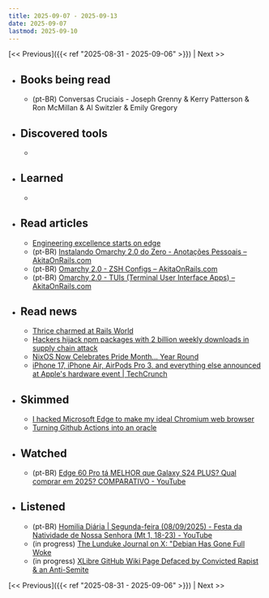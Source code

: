 ```yaml
---
title: 2025-09-07 - 2025-09-13
date: 2025-09-07
lastmod: 2025-09-10
---
```


[<< Previous]({{< ref "2025-08-31 - 2025-09-06" >}}) | Next >>

- ## Books being read
  - (pt-BR) Conversas Cruciais - Joseph Grenny & Kerry Patterson & Ron McMillan
    & Al Switzler & Emily Gregory

- ## Discovered tools
  -

- ## Learned
  -

- ## Read articles
  - [Engineering excellence starts on edge](https://world.hey.com/dhh/engineering-excellence-starts-on-edge-c36e4c59)
  - (pt-BR) [Instalando Omarchy 2.0 do Zero - Anotações Pessoais – AkitaOnRails.com](https://akitaonrails.com/2025/08/29/new-omarchy-2-0-install/)
  - (pt-BR) [Omarchy 2.0 - ZSH Configs – AkitaOnRails.com](https://akitaonrails.com/2025/09/07/omarchy-2-0-zsh-configs/)
  - (pt-BR) [Omarchy 2.0 - TUIs (Terminal User Interface Apps) – AkitaOnRails.com](https://akitaonrails.com/2025/09/09/omarchy-2-0-tuis/)

- ## Read news
  - [Thrice charmed at Rails World](https://world.hey.com/dhh/thrice-charmed-at-rails-world-c4ed0006)
  - [Hackers hijack npm packages with 2 billion weekly downloads in supply chain attack](https://www.bleepingcomputer.com/news/security/hackers-hijack-npm-packages-with-2-billion-weekly-downloads-in-supply-chain-attack/)
  - [NixOS Now Celebrates Pride Month… Year Round](https://lunduke.substack.com/p/nixos-now-celebrates-pride-month)
  - [iPhone 17, iPhone Air, AirPods Pro 3, and everything else announced at Apple's hardware event | TechCrunch](https://techcrunch.com/2025/09/09/iphone-17-iphone-air-airpods-pro-3-and-everything-else-announced-at-apples-hardware-event/)

- ## Skimmed
  - [I hacked Microsoft Edge to make my ideal Chromium web browser](https://www.spacebar.news/debloated-microsoft-edge-chromium-browser/)
  - [Turning Github Actions into an oracle](https://www.ethanheilman.com/x/35/index.html)

- ## Watched
  - (pt-BR) [Edge 60 Pro tá MELHOR que Galaxy S24 PLUS? Qual comprar em 2025? COMPARATIVO - YouTube](https://www.youtube.com/watch?v=D-1BbNKddxI)

- ## Listened
  - (pt-BR) [Homilia Diária | Segunda-feira (08/09/2025) - Festa da Natividade de Nossa Senhora (Mt 1, 18-23) - YouTube](https://www.youtube.com/watch?v=WhJKcY9ublE)
  - (in progress) [The Lunduke Journal on X: "Debian Has Gone Full Woke](https://x.com/LundukeJournal/status/1952551923212492855)
  - (in progress) [XLibre GitHub Wiki Page Defaced by Convicted Rapist & an Anti-Semite](https://x.com/LundukeJournal/status/1942389827518808384)

[<< Previous]({{< ref "2025-08-31 - 2025-09-06" >}}) | Next >>
